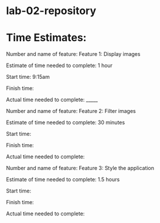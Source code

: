 # lab-02-repository

# Time Estimates:

Number and name of feature: Feature 1: Display images

Estimate of time needed to complete: 1 hour

Start time: 9:15am

Finish time: 

Actual time needed to complete: _____


Number and name of feature: Feature 2: Filter images

Estimate of time needed to complete:  30 minutes

Start time: 

Finish time: 

Actual time needed to complete: 


Number and name of feature: Feature 3: Style the application

Estimate of time needed to complete:  1.5 hours

Start time: 

Finish time: 

Actual time needed to complete: 